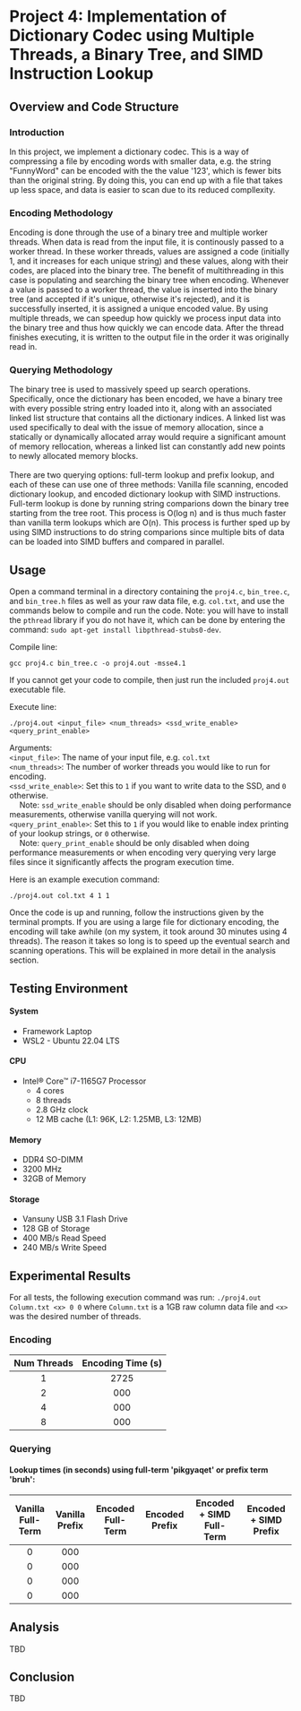 # Project 4: Implementation of Dictionary Codec using Multiple Threads, a Binary Tree, and SIMD Instruction Lookup
## Overview and Code Structure
### Introduction
In this project, we implement a dictionary codec. This is a way of compressing a file by encoding words with smaller data,
e.g. the string "FunnyWord" can be encoded with the the value '123', which is fewer bits than the original string. By doing this,
you can end up with a file that takes up less space, and data is easier to scan due to its reduced compllexity.

### Encoding Methodology
Encoding is done through the use of a binary tree and multiple worker threads. When data is read from the input file, it is 
continously passed to a worker thread. In these worker threads, values are assigned a code (initially 1, and it increases
for each unique string) and these values, along with their codes, are placed into the binary tree. The benefit of multithreading
in this case is populating and searching the binary tree when encoding. Whenever a value is passed to a worker thread, the value
is inserted into the binary tree (and accepted if it's unique, otherwise it's rejected), and it is successfully inserted, it is
assigned a unique encoded value. By using multiple threads, we can speedup how quickly we process input data into the binary tree
and thus how quickly we can encode data. After the thread finishes executing, it is written to the output file in the order it was
originally read in.

### Querying Methodology
The binary tree is used to massively speed up search operations. Specifically, once the dictionary has been encoded, we have a binary tree with every possible string entry loaded into it, along with an associated linked list structure that contains all the dictionary indices. A linked list was used specifically to deal with the issue of memory allocation, since a statically or dynamically allocated array would require a significant amount of memory rellocation, whereas a linked list can constantly add new points to newly allocated memory blocks. <br> <br>
There are two querying options: full-term lookup and prefix lookup, and each of these can use one of three methods: Vanilla file scanning, encoded dictionary lookup, and encoded dictionary lookup with SIMD instructions. Full-term lookup is done by running string comparions down the binary tree starting from the tree root. This process is O(log n) and is thus much faster than vanilla term lookups which are O(n). This process is further sped up by using SIMD instructions to do string comparions since multiple bits of data can be loaded into SIMD buffers and compared in parallel.

## Usage
Open a command terminal in a directory containing the `proj4.c`, `bin_tree.c`, and `bin_tree.h` files as well as your raw data file, e.g. `col.txt`, and use the commands below to compile and run the code. Note: you will have to install the `pthread` library if you do not have it, which can be done by entering the command: `sudo apt-get install libpthread-stubs0-dev`.

Compile line:
```
gcc proj4.c bin_tree.c -o proj4.out -msse4.1
```
If you cannot get your code to compile, then just run the included `proj4.out` executable file.

Execute line:
```
./proj4.out <input_file> <num_threads> <ssd_write_enable> <query_print_enable>
```
Arguments:<br>
`<input_file>`: The name of your input file, e.g. `col.txt`<br>
`<num_threads>`: The number of worker threads you would like to run for encoding.<br>
`<ssd_write_enable>`: Set this to `1` if you want to write data to the SSD, and `0` otherwise. <br>
&emsp; Note: `ssd_write_enable` should be only disabled when doing performance measurements, otherwise vanilla querying will not work. <br>
`<query_print_enable>`: Set this to `1` if you would like to enable index printing of your lookup strings, or `0` otherwise. <br>
&emsp; Note: `query_print_enable` should be only disabled when doing performance measurements or when encoding very querying very  large files since it significantly affects the program execution time.<br>

Here is an example execution command:
```
./proj4.out col.txt 4 1 1
```

Once the code is up and running, follow the instructions given by the terminal prompts. If you are using a large file for dictionary encoding, the encoding will take awhile (on my system, it took around 30 minutes using 4 threads). The reason it takes so long is to speed up the eventual search and scanning operations. This will be explained in more detail in the analysis section.

## Testing Environment
#### System
* Framework Laptop
* WSL2 - Ubuntu 22.04 LTS

#### CPU
* Intel® Core™ i7-1165G7 Processor
  - 4 cores
  - 8 threads
  - 2.8 GHz clock
  - 12 MB cache (L1: 96K, L2: 1.25MB, L3: 12MB)
  
#### Memory
* DDR4 SO-DIMM
* 3200 MHz
* 32GB of Memory

#### Storage
* Vansuny USB 3.1 Flash Drive
* 128 GB of Storage
* 400 MB/s Read Speed
* 240 MB/s Write Speed


## Experimental Results
For all tests, the following execution command was run:
```./proj4.out Column.txt <x> 0 0```
where `Column.txt` is a 1GB raw column data file and `<x>` was the desired number of threads.

### Encoding
| Num Threads | Encoding Time \(s\) |
|:-----------:|:-------------------:|
| 1           | 2725                |
| 2           | 000                 |
| 4           | 000                 |
| 8           | 000                 |

### Querying
#### Lookup times \(in seconds\) using full-term 'pikgyaqet' or prefix term 'bruh': <br>
| Vanilla Full-Term | Vanilla Prefix | Encoded Full-Term | Encoded Prefix | Encoded + SIMD Full-Term | Encoded + SIMD Prefix |
|:-----------------:|:--------------:|:-----------------:|:--------------:|:------------------------:|:---------------------:|
| 0                 | 000            |                   |                |                          |                       |
| 0                 | 000            |                   |                |                          |                       |
| 0                 | 000            |                   |                |                          |                       |
| 0                 | 000            |                   |                |                          |                       |

## Analysis
TBD

## Conclusion
TBD
